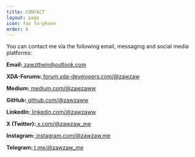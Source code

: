 ```yaml
---
title: CONTACT
layout: page
icon: fas fa-phone
order: 6
---
```


<p>You can contact me via the following email, messaging and social media platforms:</p>
<p><b>Email:</b><a href="mailto:zawzthein@outlook.com"> zawzthein@outlook.com</a></p>
<p><b>XDA-Forums:</b><a href="https://forum.xda-developers.com/member.php?u=7581611"> forum.xda-developers.com/@zawzaw</a></p>
<p><b>Medium:</b><a href="https://medium.com/@zawzaww"> medium.com/@zawzaww</a></p>
<p><b>GitHub:</b><a href="https://github.com/zawzaww"> github.com/@zawzaww</a></p>
<p><b>LinkedIn:</b><a href="https://www.linkedin.com/in/zawzaww"> linkedin.com/@zawzaww</a></p>
<p><b>X (Twitter):</b><a href="https://x.com/zawzaw_me"> x.com/@zawzaw_me</a></p>
<p><b>Instagram:</b><a href="https://www.instagram.com/zawzaw.me"> instagram.com/@zawzaw.me</a></p>
<p><b>Telegram:</b><a href="https://t.me/zawzaw_me"> t.me/@zawzaw_me</a></p>

